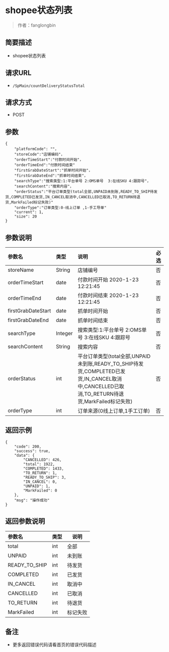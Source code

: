 # shopee状态列表

> 作者：fanglongbin

## 简要描述

- shopee状态列表

## 请求URL
- ` /SpMain/countDeliveryStatusTotal `
  
## 请求方式
- POST 

## 参数

``` 
{
    "platformCode": ""，
    "storeCode":"店铺编码"，
    "orderTimeStart":"付款时间开始"，
    "orderTimeEnd":"付款时间结束"
    "firstGrabDateStart":"抓单时间开始"，
    "firstGrabDateEnd":"抓单时间结束"，
    "searchType":"搜索类型:1:平台单号 2:OMS单号  3:在线SKU 4:跟踪号"，
    "searchContent":"搜索内容"，
    "orderStatus":"平台订单类型(total全部,UNPAID未到账,READY_TO_SHIP待发货,COMPLETED已发货,IN_CANCEL取消中,CANCELLED已取消,TO_RETURN待退货,MarkFailed标记失败)"
    "orderType":"订单类型:0-线上订单 ,1-手工导单"
    "current": 1,
    "size": 20
}
``` 

## 参数说明

|参数名|类型|说明|必选|
|:----    |:---|:----- |-----   |
|storeName |String   |店铺编号|否|
|orderTimeStart |date   |付款时间开始 2020-1-23 12:21:45|否|
|orderTimeEnd |date   |付款时间结束 2020-1-23 12:21:45|否|
|firstGrabDateStart |date   |抓单时间开始|否|
|firstGrabDateEnd |date   |抓单时间结束|否|
|searchType |Integer   |搜索类型:1:平台单号 2:OMS单号  3:在线SKU 4:跟踪号|否|
|searchContent |String   |搜索内容|否|
|orderStatus |int   |平台订单类型(total全部,UNPAID未到账,READY_TO_SHIP待发货,COMPLETED已发货,IN_CANCEL取消中,CANCELLED已取消,TO_RETURN待退货,MarkFailed标记失败)|否|
|orderType |int   |订单来源(0线上订单,1手工订单)|否|
## 返回示例 

``` 
{
    "code": 200,
    "success": true,
    "data": {
        "CANCELLED": 426,
        "total": 1922,
        "COMPLETED": 1433,
        "TO_RETURN": 1,
        "READY_TO_SHIP": 3,
        "IN_CANCEL": 0,
        "UNPAID": 1,
        "MarkFailed": 0
    },
    "msg": "操作成功"
}
```

## 返回参数说明 

|参数名|类型|说明|
|:-----  |:-----|-----                           |
|total |int   |全部 |
|UNPAID |int   |未到账  |
|READY_TO_SHIP |int   |待发货 |
|COMPLETED |int   |已发货 |
|IN_CANCEL |int   |取消中  |
|CANCELLED |int   |已取消  |
|TO_RETURN |int   |待退货  |
|MarkFailed |int   |标记失败 |
## 备注 

- 更多返回错误代码请看首页的错误代码描述